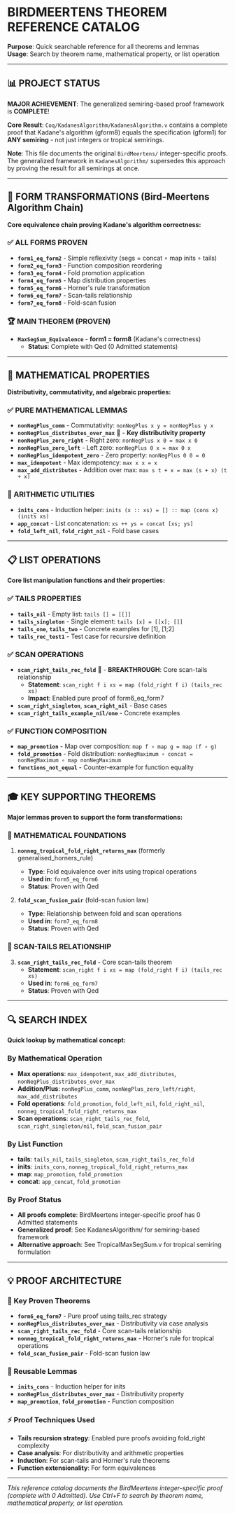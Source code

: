# BIRDMEERTENS THEOREM REFERENCE CATALOG

**Purpose**: Quick searchable reference for all theorems and lemmas  
**Usage**: Search by theorem name, mathematical property, or list operation  

---

## 📊 PROJECT STATUS

**MAJOR ACHIEVEMENT**: The generalized semiring-based proof framework is **COMPLETE**!

**Core Result**: `Coq/KadanesAlgorithm/KadanesAlgorithm.v` contains a complete proof that Kadane's algorithm (gform8) equals the specification (gform1) for **ANY semiring** - not just integers or tropical semirings.

**Note**: This file documents the original `BirdMeertens/` integer-specific proofs. The generalized framework in `KadanesAlgorithm/` supersedes this approach by proving the result for all semirings at once.

---

## 🎯 FORM TRANSFORMATIONS (Bird-Meertens Algorithm Chain)

**Core equivalence chain proving Kadane's algorithm correctness:**

### ✅ ALL FORMS PROVEN
- **`form1_eq_form2`** - Simple reflexivity (segs = concat ∘ map inits ∘ tails)
- **`form2_eq_form3`** - Function composition reordering
- **`form3_eq_form4`** - Fold promotion application
- **`form4_eq_form5`** - Map distribution properties
- **`form5_eq_form6`** - Horner's rule transformation
- **`form6_eq_form7`** - Scan-tails relationship
- **`form7_eq_form8`** - Fold-scan fusion

### 🏆 MAIN THEOREM (PROVEN)
- **`MaxSegSum_Equivalence`** - **form1 = form8** (Kadane's correctness)
  - **Status**: Complete with Qed (0 Admitted statements)

---

## 📐 MATHEMATICAL PROPERTIES

**Distributivity, commutativity, and algebraic properties:**

### ✅ PURE MATHEMATICAL LEMMAS
- **`nonNegPlus_comm`** - Commutativity: `nonNegPlus x y = nonNegPlus y x`
- **`nonNegPlus_distributes_over_max`** 🎯 - **Key distributivity property**
- **`nonNegPlus_zero_right`** - Right zero: `nonNegPlus x 0 = max x 0`  
- **`nonNegPlus_zero_left`** - Left zero: `nonNegPlus 0 x = max 0 x`
- **`nonNegPlus_idempotent_zero`** - Zero property: `nonNegPlus 0 0 = 0`
- **`max_idempotent`** - Max idempotency: `max x x = x`
- **`max_add_distributes`** - Addition over max: `max s t + x = max (s + x) (t + x)`

### 🧮 ARITHMETIC UTILITIES  
- **`inits_cons`** - Induction helper: `inits (x :: xs) = [] :: map (cons x) (inits xs)`
- **`app_concat`** - List concatenation: `xs ++ ys = concat [xs; ys]`
- **`fold_left_nil`**, **`fold_right_nil`** - Fold base cases

---

## 📋 LIST OPERATIONS

**Core list manipulation functions and their properties:**

### ✅ TAILS PROPERTIES
- **`tails_nil`** - Empty list: `tails [] = [[]]`
- **`tails_singleton`** - Single element: `tails [x] = [[x]; []]`
- **`tails_one`**, **`tails_two`** - Concrete examples for [1], [1;2]
- **`tails_rec_test1`** - Test case for recursive definition

### ✅ SCAN OPERATIONS
- **`scan_right_tails_rec_fold`** 🎯 - **BREAKTHROUGH**: Core scan-tails relationship
  - **Statement**: `scan_right f i xs = map (fold_right f i) (tails_rec xs)`
  - **Impact**: Enabled pure proof of form6_eq_form7
- **`scan_right_singleton`**, **`scan_right_nil`** - Base cases
- **`scan_right_tails_example_nil/one`** - Concrete examples

### ✅ FUNCTION COMPOSITION
- **`map_promotion`** - Map over composition: `map f ∘ map g = map (f ∘ g)`
- **`fold_promotion`** - Fold distribution: `nonNegMaximum ∘ concat = nonNegMaximum ∘ map nonNegMaximum`
- **`functions_not_equal`** - Counter-example for function equality

---

## 🎓 KEY SUPPORTING THEOREMS

**Major lemmas proven to support the form transformations:**

### 🔬 MATHEMATICAL FOUNDATIONS
1. **`nonneg_tropical_fold_right_returns_max`** (formerly generalised_horners_rule)
   - **Type**: Fold equivalence over inits using tropical operations
   - **Used in**: `form5_eq_form6`
   - **Status**: Proven with Qed

2. **`fold_scan_fusion_pair`** (fold-scan fusion law)
   - **Type**: Relationship between fold and scan operations
   - **Used in**: `form7_eq_form8`
   - **Status**: Proven with Qed

### 🔗 SCAN-TAILS RELATIONSHIP
3. **`scan_right_tails_rec_fold`** - Core scan-tails theorem
   - **Statement**: `scan_right f i xs = map (fold_right f i) (tails_rec xs)`
   - **Used in**: `form6_eq_form7`
   - **Status**: Proven with Qed

---

## 🔍 SEARCH INDEX

**Quick lookup by mathematical concept:**

### By Mathematical Operation
- **Max operations**: `max_idempotent`, `max_add_distributes`, `nonNegPlus_distributes_over_max`
- **Addition/Plus**: `nonNegPlus_comm`, `nonNegPlus_zero_left/right`, `max_add_distributes`
- **Fold operations**: `fold_promotion`, `fold_left_nil`, `fold_right_nil`, `nonneg_tropical_fold_right_returns_max`
- **Scan operations**: `scan_right_tails_rec_fold`, `scan_right_singleton/nil`, `fold_scan_fusion_pair`

### By List Function
- **tails**: `tails_nil`, `tails_singleton`, `scan_right_tails_rec_fold`
- **inits**: `inits_cons`, `nonneg_tropical_fold_right_returns_max`
- **map**: `map_promotion`, `fold_promotion`
- **concat**: `app_concat`, `fold_promotion`

### By Proof Status
- **All proofs complete**: BirdMeertens integer-specific proof has 0 Admitted statements
- **Generalized proof**: See KadanesAlgorithm/ for semiring-based framework
- **Alternative approach**: See TropicalMaxSegSum.v for tropical semiring formulation

---

## 💡 PROOF ARCHITECTURE

### 🎯 Key Proven Theorems
- **`form6_eq_form7`** - Pure proof using tails_rec strategy
- **`nonNegPlus_distributes_over_max`** - Distributivity via case analysis
- **`scan_right_tails_rec_fold`** - Core scan-tails relationship
- **`nonneg_tropical_fold_right_returns_max`** - Horner's rule for tropical operations
- **`fold_scan_fusion_pair`** - Fold-scan fusion law

### 🔑 Reusable Lemmas
- **`inits_cons`** - Induction helper for inits
- **`nonNegPlus_distributes_over_max`** - Distributivity property
- **`map_promotion`**, **`fold_promotion`** - Function composition

### ⚡ Proof Techniques Used
- **Tails recursion strategy**: Enabled pure proofs avoiding fold_right complexity
- **Case analysis**: For distributivity and arithmetic properties
- **Induction**: For scan-tails and Horner's rule theorems
- **Function extensionality**: For form equivalences

---

*This reference catalog documents the BirdMeertens integer-specific proof (complete with 0 Admitted). Use Ctrl+F to search by theorem name, mathematical property, or list operation.*